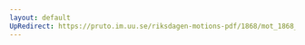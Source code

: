 ```yaml
---
layout: default
UpRedirect: https://pruto.im.uu.se/riksdagen-motions-pdf/1868/mot_1868__ak__173/mot_1868__ak__173-003.pdf
---
```

